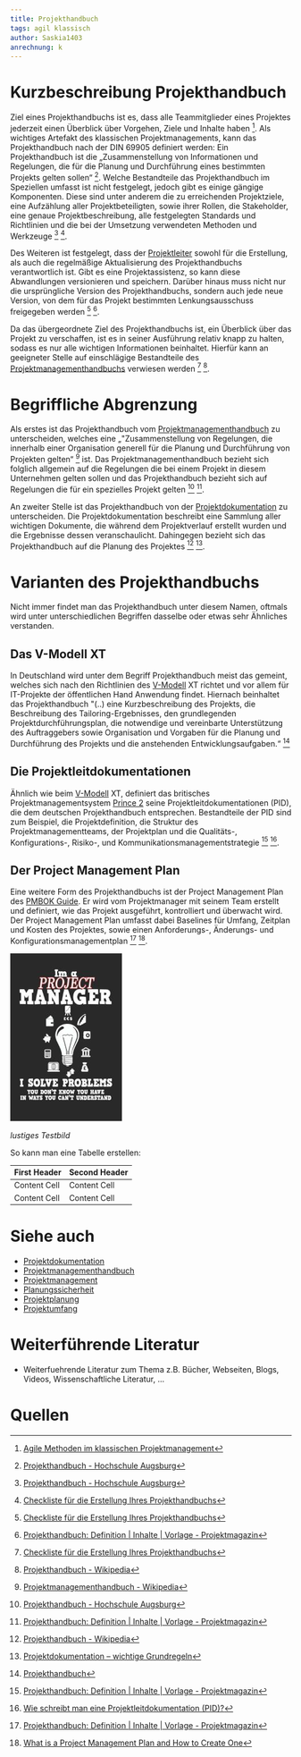 ```yaml
---
title: Projekthandbuch
tags: agil klassisch
author: Saskia1403
anrechnung: k 
---
```

# Kurzbeschreibung Projekthandbuch

Ziel eines Projekthandbuchs ist es, dass alle Teammitglieder eines Projektes jederzeit einen Überblick über Vorgehen, Ziele und Inhalte haben [^1]. Als wichtiges Artefakt des klassischen Projektmanagements, kann das Projekthandbuch nach der DIN 69905 definiert werden: Ein Projekthandbuch ist die „Zusammenstellung von Informationen und Regelungen, die für die Planung und Durchführung eines bestimmten Projekts gelten sollen“ [^2]. Welche Bestandteile das Projekthandbuch im Speziellen umfasst ist nicht festgelegt, jedoch gibt es einige gängige Komponenten. Diese sind unter anderem die zu erreichenden Projektziele, eine Aufzählung aller Projektbeteiligten, sowie ihrer Rollen, die Stakeholder, eine genaue Projektbeschreibung, alle festgelegten Standards und Richtlinien und die bei der Umsetzung verwendeten Methoden und Werkzeuge [^2] [^3].

Des Weiteren ist festgelegt, dass der [Projektleiter](IremAkin/ManagingProjectsSuccessfully.github.io) sowohl für die Erstellung, als auch die regelmäßige Aktualisierung des Projekthandbuchs verantwortlich ist. Gibt es eine Projektassistenz, so kann diese Abwandlungen versionieren und speichern. Darüber hinaus muss nicht nur die ursprüngliche Version des Projekthandbuchs, sondern auch jede neue Version, von dem für das Projekt bestimmten Lenkungsausschuss freigegeben werden [^3] [^4].

Da das übergeordnete Ziel des Projekthandbuchs ist, ein Überblick über das Projekt zu verschaffen, ist es in seiner Ausführung relativ knapp zu halten, sodass es nur alle wichtigen Informationen beinhaltet. Hierfür kann an geeigneter Stelle auf einschlägige Bestandteile des [Projektmanagementhandbuchs](Harthauer/ManagingProjectsSuccessfully.github.io) verwiesen werden [^3] [^5]. 

# Begriffliche Abgrenzung 

Als erstes ist das Projekthandbuch vom [Projektmanagementhandbuch](Harthauer/ManagingProjectsSuccessfully.github.io) zu unterscheiden, welches eine „"Zusammenstellung von Regelungen, die innerhalb einer Organisation generell für die Planung und Durchführung von Projekten gelten“ [^6] ist. Das Projektmanagementhandbuch bezieht sich folglich allgemein auf die Regelungen die bei einem Projekt in diesem Unternehmen gelten sollen und das Projekthandbuch bezieht sich auf Regelungen die für ein spezielles Projekt gelten [^2] [^4].

An zweiter Stelle ist das Projekthandbuch von der [Projektdokumentation](nikl9/ManagingProjectsSuccessfully.github.io) zu unterscheiden. Die Projektdokumentation beschreibt eine Sammlung aller wichtigen Dokumente, die während dem Projektverlauf erstellt wurden und die Ergebnisse dessen veranschaulicht. Dahingegen bezieht sich das Projekthandbuch auf die Planung des Projektes [^5] [^7].

# Varianten des Projekthandbuchs

Nicht immer findet man das Projekthandbuch unter diesem Namen, oftmals wird unter unterschiedlichen Begriffen dasselbe oder etwas sehr Ähnliches verstanden. 

## Das V-Modell XT

In Deutschland wird unter dem Begriff Projekthandbuch meist das gemeint, welches sich nach den Richtlinien des [V-Modell](fabriGH/ManagingProjectsSuccessfully.github.io) XT richtet und vor allem für IT-Projekte der öffentlichen Hand Anwendung findet. Hiernach beinhaltet das Projekthandbuch "(..) eine Kurzbeschreibung des Projekts, die Beschreibung des Tailoring-Ergebnisses, den grundlegenden Projektdurchführungsplan, die notwendige und vereinbarte Unterstützung des Auftraggebers sowie Organisation und Vorgaben für die Planung und Durchführung des Projekts und die anstehenden Entwicklungsaufgaben.“ [^8]

## Die Projektleitdokumentationen

Ähnlich wie beim [V-Modell](fabriGH/ManagingProjectsSuccessfully.github.io) XT, definiert das britisches Projektmanagementsystem [Prince 2](patrick203494/ManagingProjectsSuccessfully.github.io) seine Projektleitdokumentationen (PID), die dem deutschen Projekthandbuch entsprechen. Bestandteile der PID sind zum Beispiel, die Projektdefinition, die Struktur des Projektmanagementteams, der Projektplan und die Qualitäts-, Konfigurations-, Risiko-, und Kommunikationsmanagementstrategie [^4] [^9]. 

## Der Project Management Plan

Eine weitere Form des Projekthandbuchs ist der Project Management Plan des [PMBOK Guide](FerYilm/ManagingProjectsSuccessfully.github.io). Er wird vom Projektmanager mit seinem Team erstellt und definiert, wie das Projekt ausgeführt, kontrolliert und überwacht wird. Der Project Management Plan umfasst dabei Baselines für Umfang, Zeitplan und Kosten des Projektes, sowie einen Anforderungs-, Änderungs- und Konfigurationsmanagementplan [^4] [^10].







![Beispielabbildung](Projekthandbuch/test-file.jpg)

*lustiges Testbild*





So kann man eine Tabelle erstellen:

| First Header  | Second Header |
| ------------- | ------------- |
| Content Cell  | Content Cell  |
| Content Cell  | Content Cell  |




# Siehe auch

* [Projektdokumentation](Projektdokumentation.md)
* [Projektmanagementhandbuch](Projektmanagementhandbuch.md)
* [Projektmanagement](Projektmanagement.md)
* [Planungssicherheit](Planungssicherheit.md)
* [Projektplanung](Projektplanung.md)
* [Projektumfang](Projektumfang.md)


# Weiterführende Literatur

* Weiterfuehrende Literatur zum Thema z.B. Bücher, Webseiten, Blogs, Videos, Wissenschaftliche Literatur, ...

# Quellen

[^1]: [Agile Methoden im klassischen Projektmanagement](https://www.cassini.de/inspire/agile-vs-klassisch)
[^2]: [Projekthandbuch - Hochschule Augsburg](http://www.hs-augsburg.de/pm-bau/Homepage/3-1%20Projekthandbuch.html)
[^3]: [Checkliste für die Erstellung Ihres Projekthandbuchs](https://www.management-circle.de/blog/checkliste-erstellung-projekthandbuch/)
[^4]: [Projekthandbuch: Definition | Inhalte | Vorlage - Projektmagazin](https://www.projektmagazin.de/glossarterm/projekthandbuch)
[^5]: [Projekthandbuch - Wikipedia](https://de.wikipedia.org/wiki/Projekthandbuch)
[^6]: [Projektmanagementhandbuch - Wikipedia](https://de.wikipedia.org/wiki/Projektmanagementhandbuch)
[^7]: [Projektdokumentation – wichtige Grundregeln](https://dieprojektmanager.com/projektdokumentation-wichtige-grundregeln/)
[^8]: [Projekthandbuch](http://download.gsb.bund.de/BundesCIO/V-Modell_XT_Bund/V-Modell%20XT%20Bund-2.0-HTML/7d9bf684e9bf2c.html)
[^9]: [Wie schreibt man eine Projektleitdokumentation (PID)?](https://www.qrpinternational.ch/blog/faq/wie-schreibt-man-eine-projektleitdokumentation-pid/)
[^10]: [What is a Project Management Plan and How to Create One](https://www-simplilearn-com.translate.goog/what-is-a-project-management-plan-article?_x_tr_sl=en&_x_tr_tl=de&_x_tr_hl=de&_x_tr_pto=nui,op,sc)
